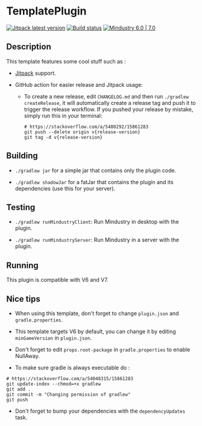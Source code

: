 # TemplatePlugin

[![Jitpack latest version](https://jitpack.io/v/fr.xpdustry/TemplatePlugin.svg)](https://jitpack.io/#fr.xpdustry/TemplatePlugin)
[![Build status](https://github.com/Xpdustry/TemplatePlugin/actions/workflows/build.yml/badge.svg?branch=master&event=push)](https://github.com/Xpdustry/TemplatePlugin/actions/workflows/build.yml)
[![Mindustry 6.0 | 7.0 ](https://img.shields.io/badge/Mindustry-6.0%20%7C%207.0-ffd37f)](https://github.com/Anuken/Mindustry/releases)

## Description

This template features some cool stuff such as :

- [Jitpack](https://jitpack.io/) support.

- GitHub action for easier release and Jitpack usage:

  - To create a new release, edit `CHANGELOG.md` and then run `./gradlew createRelease`, it will automatically create
    a release tag and push it to trigger the release workflow. If you pushed your release by mistake, simply run this
    in your terminal:

    ```batch
    # https://stackoverflow.com/a/5480292/15861283
    git push --delete origin v{release-version}
    git tag -d v{release-version}
    ```

## Building

- `./gradlew jar` for a simple jar that contains only the plugin code.

- `./gradlew shadowJar` for a fatJar that contains the plugin and its dependencies (use this for your server).

## Testing

- `./gradlew runMindustryClient`: Run Mindustry in desktop with the plugin.

- `./gradlew runMindustryServer`: Run Mindustry in a server with the plugin.

## Running

This plugin is compatible with V6 and V7.

## Nice tips

- When using this template, don't forget to change `plugin.json` and `gradle.properties`.

- This template targets V6 by default, you can change it by editing `minGameVersion` in `plugin.json`.

- Don't forget to edit `props.root-package` in `gradle.properties` to enable NullAway.

- To make sure gradle is always executable do :

```batch
# https://stackoverflow.com/a/54048315/15861283
git update-index --chmod=+x gradlew
git add .
git commit -m "Changing permission of gradlew"
git push
```

- Don't forget to bump your dependencies with the `dependencyUpdates` task.
